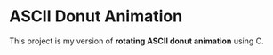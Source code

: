 # ASCII Donut Animation

This project is my version of **rotating ASCII donut animation** using C. 
